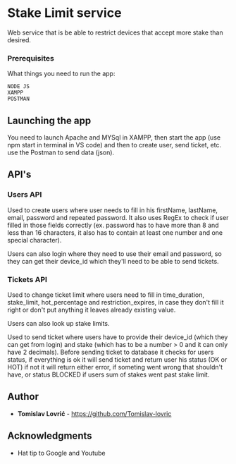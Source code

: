 ﻿# Stake Limit service

Web service that is be able to restrict devices that accept more stake than desired.

### Prerequisites

What things you need to run the app:

```
NODE JS
XAMPP
POSTMAN
```

## Launching the app

You need to launch Apache and MYSql in XAMPP, then start the app (use npm start in terminal in VS code) and then to create user, send ticket, etc. use the Postman to send data (json).

## API's

### Users API

Used to create users where user needs to fill in his firstName, lastName, email, password and repeated password. It also uses RegEx to check if user filled in those fields correctly (ex. password has to have more than 8 and less than 16 characters, it also has to contain at least one number and one special character).

Users can also login where they need to use their email and password, so they can get their device_id which they'll need to be able to send tickets.

### Tickets API

Used to change ticket limit where users need to fill in time_duration, stake_limit, hot_percentage and restriction_expires, in case they don't fill it right or don't put anything it leaves already existing value.

Users can also look up stake limits.

Used to send ticket where users have to provide their device_id (which they can get from login) and stake (which has to be a number > 0 and it can only have 2 decimals). Before sending ticket to database it checks for users status, if everything is ok it will send ticket and return user his status (OK or HOT) if not it will return either error, if someting went wrong that shouldn't have, or status BLOCKED if users sum of stakes went past stake limit.

## Author

* **Tomislav Lovrić** - https://github.com/Tomislav-lovric

## Acknowledgments

* Hat tip to Google and Youtube

